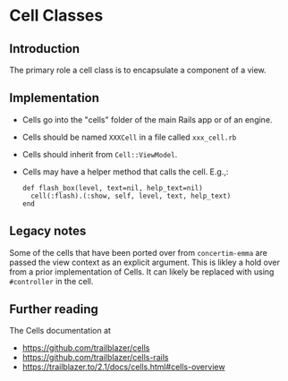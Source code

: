 # Cell Classes

## Introduction

The primary role a cell class is to encapsulate a component of a view.  

## Implementation

* Cells go into the "cells" folder of the main Rails app or of an engine.

* Cells should be named `XXXCell` in a file called `xxx_cell.rb`

* Cells should inherit from `Cell::ViewModel`.

* Cells may have a helper method that calls the cell.  E.g.,:
  ```
  def flash_box(level, text=nil, help_text=nil)
    cell(:flash).(:show, self, level, text, help_text)
  end
  ```

## Legacy notes

Some of the cells that have been ported over from `concertim-emma` are passed
the view context as an explicit argument.  This is likley a hold over from a
prior implementation of Cells.  It can likely be replaced with using
`#controller` in the cell.

## Further reading

The Cells documentation at

* https://github.com/trailblazer/cells
* https://github.com/trailblazer/cells-rails
* https://trailblazer.to/2.1/docs/cells.html#cells-overview
